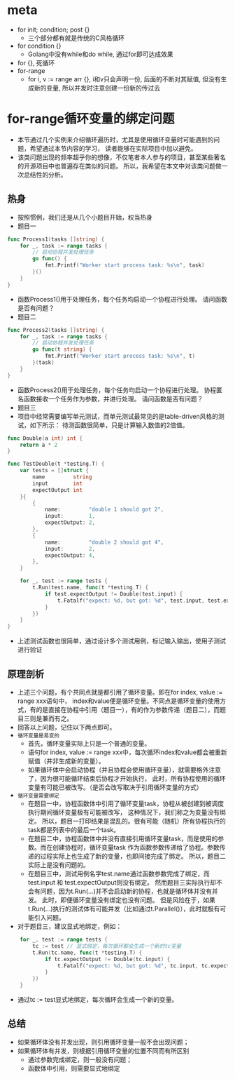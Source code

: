 # meta
- for init; condition; post {}
    - 三个部分都有就是传统的C风格循环
- for condition {}
    - Golang中没有while和do while, 通过for即可达成效果
- for {}, 死循环
- for-range
    - for i, v := range arr {}, i和v只会声明一份, 后面的不断对其赋值, 但没有生成新的变量, 所以并发时注意创建一份新的传过去

# for-range循环变量的绑定问题
- 本节通过几个实例来介绍循环遍历时，尤其是使用循环变量时可能遇到的问题，希望通过本节内容的学习， 读者能够在实际项目中加以避免。
- 该类问题出现的频率超乎你的想像，不仅笔者本人参与的项目，甚至某些著名的开源项目中也普遍存在类似的问题。 所以，我希望在本文中对该类问题做一次总结性的分析。

## 热身
- 按照惯例，我们还是从几个小题目开始，权当热身
- 题目一
```go
func Process1(tasks []string) {
    for _, task := range tasks {
        // 启动协程并发处理任务
        go func() {
            fmt.Printf("Worker start process task: %s\n", task)
        }()
    }
}
```
- 函数Process1()用于处理任务，每个任务均启动一个协程进行处理。 请问函数是否有问题？
- 题目二
```go
func Process2(tasks []string) {
    for _, task := range tasks {
        // 启动协程并发处理任务
        go func(t string) {
            fmt.Printf("Worker start process task: %s\n", t)
        }(task)
    }
}
```
- 函数Process2()用于处理任务，每个任务均启动一个协程进行处理。 协程匿名函数接收一个任务作为参数，并进行处理。 请问函数是否有问题？
- 题目三
- 项目中经常需要编写单元测试，而单元测试最常见的是table-driven风格的测试，如下所示： 待测函数很简单，只是计算输入数值的2倍值。
```go
func Double(a int) int {
    return a * 2
}

func TestDouble(t *testing.T) {
    var tests = []struct {
        name         string
        input        int
        expectOutput int
    }{
        {
            name:         "double 1 should got 2",
            input:        1,
            expectOutput: 2,
        },
        {
            name:         "double 2 should got 4",
            input:        2,
            expectOutput: 4,
        },
    }

    for _, test := range tests {
        t.Run(test.name, func(t *testing.T) {
            if test.expectOutput != Double(test.input) {
                t.Fatalf("expect: %d, but got: %d", test.input, test.expectOutput)
            }
        })
    }
}
```
- 上述测试函数也很简单，通过设计多个测试用例，标记输入输出，使用子测试进行验证
## 原理剖析
- 上述三个问题，有个共同点就是都引用了循环变量。即在for index, value := range xxx语句中， index和value便是循环变量。不同点是循环变量的使用方式，有的是直接在协程中引用（题目一），有的作为参数传递（题目二），而题目三则是兼而有之。
- 回答以上问题，记住以下两点即可。
- `循环变量是易变的`
    - 首先，循环变量实际上只是一个普通的变量。
    - 语句for index, value := range xxx中，每次循环index和value都会被重新赋值（并非生成新的变量）。
    - 如果循环体中会启动协程（并且协程会使用循环变量），就需要格外注意了，因为很可能循环结束后协程才开始执行， 此时，所有协程使用的循环变量有可能已被改写。（是否会改写取决于引用循环变量的方式）
- `循环变量需要绑定`
    - 在题目一中，协程函数体中引用了循环变量task，协程从被创建到被调度执行期间循环变量极有可能被改写， 这种情况下，我们称之为变量没有绑定。 所以，题目一打印结果是混乱的。很有可能（随机）所有协程执行的task都是列表中的最后一个task。
    - 在题目二中，协程函数体中并没有直接引用循环变量task，而是使用的参数。而在创建协程时，循环变量task 作为函数参数传递给了协程。参数传递的过程实际上也生成了新的变量，也即间接完成了绑定。 所以，题目二实际上是没有问题的。
    - 在题目三中，测试用例名字test.name通过函数参数完成了绑定，而test.input 和 test.expectOutput则没有绑定。 然而题目三实际执行却不会有问题，因为t.Run(...)并不会启动新的协程，也就是循环体并没有并发。 此时，即便循环变量没有绑定也没有问题。 但是风险在于，如果t.Run(...)执行的测试体有可能并发（比如通过t.Parallel()），此时就极有可能引入问题。
- 对于题目三，建议显式地绑定，例如：
```go
    for _, test := range tests {
        tc := test // 显式绑定，每次循环都会生成一个新的tc变量
        t.Run(tc.name, func(t *testing.T) {
            if tc.expectOutput != Double(tc.input) {
                t.Fatalf("expect: %d, but got: %d", tc.input, tc.expectOutput)
            }
        })
    }
```
- 通过tc := test显式地绑定，每次循环会生成一个新的变量。
## 总结
- 如果循环体没有并发出现，则引用循环变量一般不会出现问题；
- 如果循环体有并发，则根据引用循环变量的位置不同而有所区别
    - 通过参数完成绑定，则一般没有问题；
    - 函数体中引用，则需要显式地绑定